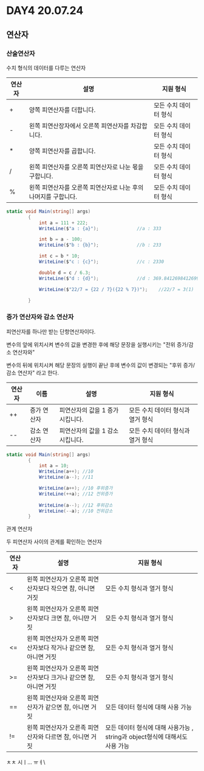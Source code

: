 # DAY4												20.07.24

## 연산자

### 산술연산자

수치 형식의 데이터를 다루는 연산자 

| 연산자 | 설명                                                         | 지원 형식             |
| ------ | ------------------------------------------------------------ | --------------------- |
| +      | 양쪽 피연산자를 더합니다.                                    | 모든 수치 데이터 형식 |
| -      | 왼쪽 피연산장자에서 오른쪽 피연산자를 차감합니다.            | 모든 수치 데이터 형식 |
| *      | 양쪽 피연산자를 곱합니다.                                    | 모든 수치 데이터 형식 |
| /      | 왼쪽 피연산자를 오른쪽 피연산자로 나눈 몫을 구합니다.        | 모든 수치 데이터 형식 |
| %      | 왼쪽 피연산자를 오른쪽 피연산자로 나눈 후의 나머지를 구합니다. | 모든 수치 데이터 형식 |

```c#
static void Main(string[] args)
        {
            int a = 111 + 222;
            WriteLine($"a : {a}");				//a : 333

            int b = a - 100;
            WriteLine($"b : {b}");				//b : 233

            int c = b * 10;
            WriteLine($"c : {c}");				//c : 2330

            double d = c / 6.3;
            WriteLine($"d : {d}");				//d : 369.8412698412699

            WriteLine($"22/7 = {22 / 7}({22 % 7})");	//22/7 = 3(1)

        }
```

### 증가 연산자와 감소 연산자

피연산자를 하나만 받는 단항연산자이다. 

변수의 앞에 위치시켜 변수의 값을 변경한 후에 해당 문장을 실행시키는 "전위 증가/감소 연산자와"

변수의 뒤에 위치시켜 해당 문장의 실행이 끝난 후에 변수의 값이 변경되는 "후위 증가/감소 연산자" 라고 한다.

| 연산자 | 이름        | 설명                            | 지원 형식                         |
| ------ | ----------- | ------------------------------- | --------------------------------- |
| ++     | 증가 연산자 | 피연산자의 값을 1 증가시킵니다. | 모든 수치 데이터 형식과 열거 형식 |
| --     | 감소 연산자 | 피연산자의 값을 1 감소시킵니다. | 모든 수치 데이터 형식과 열거 형식 |

```c#
static void Main(string[] args)
        {
            int a = 10;
            WriteLine(a++);	//10
            WriteLine(a--);	//11

            WriteLine(a++);	//10 후위증가
            WriteLine(++a);	//12 전위증가
            
            WriteLine(a--);	//12 후위감소
            WriteLine(--a);	//10 전위감소
        }
```

관계 연산자

두 피연산자 사이의 관계를 확인하는 연산자

| 연산자 | 설명                                                         | 지원 형식                                                    |
| ------ | ------------------------------------------------------------ | ------------------------------------------------------------ |
| <      | 왼쪽 피연산자가 오른쪽 피연산자보다 작으면 참, 아니면 거짓   | 모든 수치 형식과 열거 형식                                   |
| >      | 왼쪽 피연산자가 오른쪽 피연산자보다 크면 참, 아니먄 거짓     | 모든 수치 형식과 열거 형식                                   |
| <=     | 왼쪽 피연산자가 오른쪽 피연산자보다 작거나 같으면 참, 아니면 거짓 | 모든 수치 형식과 열거 형식                                   |
| >=     | 왼쪽 피연산자가 오른쪽 피연산자보다 크거나 같으면 참, 아니면 거짓 | 모든 수치 형식과 열거 형식                                   |
| ==     | 왼쪽 피연산자와 오른쪽 피연산자가 같으면 참, 아니면 거짓     | 모든 데이터 형식에 대해 사용 가능                            |
| !=     | 왼쪽 피연산자가 오른족 피연산자와 다르면 참, 아니면 거짓     | 모든 데이터 형식에 대해 사용가능 , string과 object형식에 대해서도 사용 가능 |

ㅊㅊ                                                                                                                                                                                                                                          시ㅣ...                                                                                                                                                                                                                                                                                                                                                                                                                                                                                                                 ㅠㅕ\\
